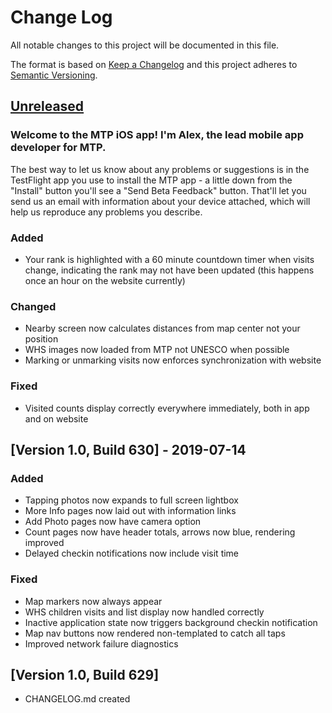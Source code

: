 # Change Log
All notable changes to this project will be documented in this file.

The format is based on [Keep a Changelog](http://keepachangelog.com/)
and this project adheres to [Semantic Versioning](http://semver.org/).

## [Unreleased]

### Welcome to the MTP iOS app! I'm Alex, the lead mobile app developer for MTP.

The best way to let us know about any problems or suggestions is in the TestFlight app you use to install the MTP app - a little down from the "Install" button you'll see a "Send Beta Feedback" button. That'll let you send us an email with information about your device attached, which will help us reproduce any problems you describe.

### Added
- Your rank is highlighted with a 60 minute countdown timer when visits change, indicating the rank may not have been updated (this happens once an hour on the website currently)

### Changed
- Nearby screen now calculates distances from map center not your position
- WHS images now loaded from MTP not UNESCO when possible
- Marking or unmarking visits now enforces synchronization with website

### Fixed
- Visited counts display correctly everywhere immediately, both in app and on website

## [Version 1.0, Build 630] - 2019-07-14

### Added
- Tapping photos now expands to full screen lightbox
- More Info pages now laid out with information links
- Add Photo pages now have camera option
- Count pages now have header totals, arrows now blue, rendering improved
- Delayed checkin notifications now include visit time

### Fixed
- Map markers now always appear
- WHS children visits and list display now handled correctly
- Inactive application state now triggers background checkin notification
- Map nav buttons now rendered non-templated to catch all taps
- Improved network failure diagnostics

## [Version 1.0, Build 629]

- CHANGELOG.md created

[Unreleased]: https://github.com/alexcurylo/mtp/compare/master...HEAD
